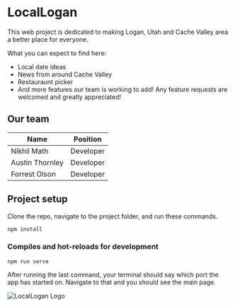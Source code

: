 # LocalLogan

This web project is dedicated to making Logan, Utah and Cache Valley area a better place for everyone.

What you can expect to find here:
- Local date ideas
- News from around Cache Valley
- Restauraunt picker
- And more features our team is working to add! Any feature requests are welcomed and greatly appreciated!

## Our team
Name | Position
------------- | -------------
Nikhil Math  | Developer
Austin Thornley | Developer
Forrest Olson | Developer

## Project setup
Clone the repo, navigate to the project folder, and run these commands.
```
npm install
```

### Compiles and hot-reloads for development
```
npm run serve
```

After running the last command, your terminal should say which port the app has started on. Navigate to that and you should see the main page.

![LocalLogan Logo](images/white.png)